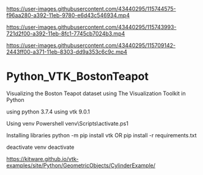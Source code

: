
https://user-images.githubusercontent.com/43440295/115744575-f96aa280-a392-11eb-9780-e6d43c546934.mp4

https://user-images.githubusercontent.com/43440295/115743993-721d2f00-a392-11eb-8fc1-7745cb7024b3.mp4

https://user-images.githubusercontent.com/43440295/115709142-2443ff00-a371-11eb-8303-dd9a353c6c9c.mp4

# Python_VTK_BostonTeapot
Visualizing the Boston Teapot dataset using The Visualization Toolkit in Python

using python 3.7.4
using vtk 9.0.1

Using venv
Powershell
venv\Scripts\activate.ps1

Installing libraries
python -m pip install vtk OR pip install -r requirements.txt

deactivate venv
deactivate


https://kitware.github.io/vtk-examples/site/Python/GeometricObjects/CylinderExample/
